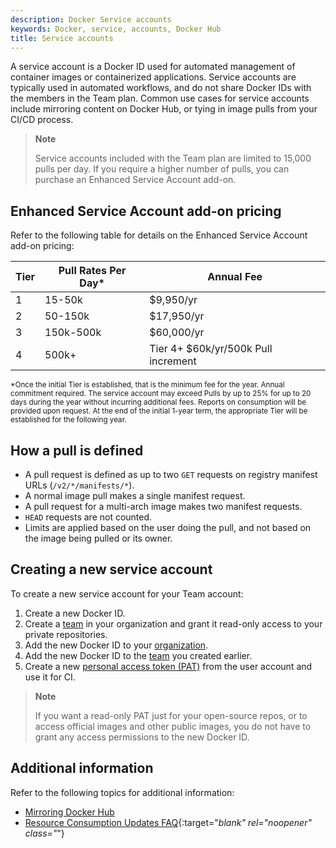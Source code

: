 ```yaml
---
description: Docker Service accounts
keywords: Docker, service, accounts, Docker Hub
title: Service accounts
---
```


A service account is a Docker ID used for automated management of container images or containerized applications. Service accounts are typically used in automated workflows, and do not share Docker IDs with the members in the Team plan. Common use cases for service accounts include mirroring content on Docker Hub, or tying in image pulls from your CI/CD process.

> **Note**
>
> Service accounts included with the Team plan are limited to 15,000 pulls per day. If you require a higher number of pulls, you can purchase an Enhanced Service Account add-on.

## Enhanced Service Account add-on pricing

Refer to the following table for details on the Enhanced Service Account add-on pricing:

| Tier | Pull Rates Per Day* | Annual Fee |
| ------ | ------ | ------ |
| 1 | 15-50k | $9,950/yr |
| 2 | 50-150k | $17,950/yr |
| 3 | 150k-500k | $60,000/yr |
| 4 | 500k+ | Tier 4+ $60k/yr/500k Pull increment |

<sub>*Once the initial Tier is established, that is the minimum fee for the year.  Annual commitment required.  The service account may exceed Pulls by up to 25% for up to 20 days during the year without incurring additional fees.  Reports on consumption will be provided upon request.  At the end of the initial 1-year term, the appropriate Tier will be established for the following year.<sub>

## How a pull is defined

- A pull request is defined as up to two `GET` requests on registry manifest URLs (`/v2/*/manifests/*`).
- A normal image pull makes a single manifest request.
- A pull request for a multi-arch image makes two manifest requests.
- `HEAD` requests are not counted.
- Limits are applied based on the user doing the pull, and not based on the image being pulled or its owner.

## Creating a new service account

To create a new service account for your Team account:

1. Create a new Docker ID.
2. Create a [team](orgs.md#create-a-team) in your organization and grant it read-only access to your private repositories.
3. Add the new Docker ID to your [organization](orgs.md#working-with-organizations).
4. Add the new Docker ID  to the [team](orgs.md#add-a-member-to-a-team) you created earlier.
5. Create a new [personal access token (PAT)](/access-tokens.md) from the user account and use it for CI.

> **Note**
>
> If you want a read-only PAT just for your open-source repos, or to access
official images and other public images, you do not have to grant any access permissions to the new Docker ID.

## Additional information

Refer to the following topics for additional information:

- [Mirroring Docker Hub](../registry/recipes/mirror.md)
- [Resource Consumption Updates FAQ](https://www.docker.com/pricing/resource-consumption-updates){:target="_blank" rel="noopener" class="_"}
